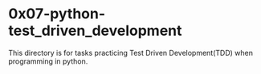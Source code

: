 # 0x07-python-test_driven_development
This directory is for tasks practicing Test Driven Development(TDD) when
programming in python.
